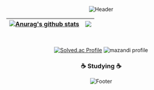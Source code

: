 <div align=center>

![Header](https://capsule-render.vercel.app/api?type=waving&height=200&text=MinWoo&animation=fadeIn&fontAlign=80&fontAlignY=40&color=gradient)

| <a href="https://github.com/ymw0407"><img align="center" src="https://github-readme-stats.vercel.app/api?username=ymw0407&show_icons=true&include_all_commits=true&theme=buefy&hide_border=true" alt="Anurag's github stats" /></a> | <a href="https://github.com/ymw0407"><img align="center" src="https://github-readme-stats.vercel.app/api/top-langs/?username=ymw0407&layout=compact&theme=buefy&hide_border=true" /></a> |
| ------------- | ------------- |

<br/>

[![Solved.ac Profile](http://mazassumnida.wtf/api/v2/generate_badge?boj=yun1211)](https://solved.ac/yun1211/)
![mazandi profile](http://mazandi.herokuapp.com/api?handle=yun1211&theme=dark)

 
</div>

<h3 align=center>☕ Studying ☕</h3>


<div align=center>

![Footer](https://capsule-render.vercel.app/api?type=waving&color=auto&customColorList=4&height=200&section=footer)
  
</div>
